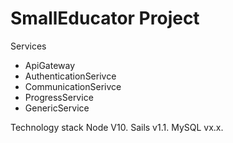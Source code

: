 # SmallEducator Project

Services
- ApiGateway
- AuthenticationSerivce
- CommunicationSerivce
- ProgressService
- GenericService

Technology stack
Node V10.
Sails v1.1.
MySQL vx.x.
